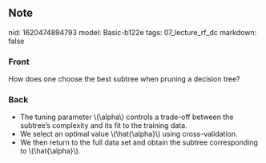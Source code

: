 ## Note
nid: 1620474894793
model: Basic-b122e
tags: 07_lecture_rf_dc
markdown: false

### Front
How does one choose the best subtree when pruning a decision tree?

### Back
<div>
<div><ul>
<li>The tuning parameter \(\alpha\) controls a trade-off between the subtree’s complexity and its fit to the training data.</li>
<li>We select an optimal value \(\hat{\alpha}\) using cross-validation.</li>
<li>We then return to the full data set and obtain the subtree corresponding to \(\hat{\alpha}\).</li>
</ul>
</div></div>
